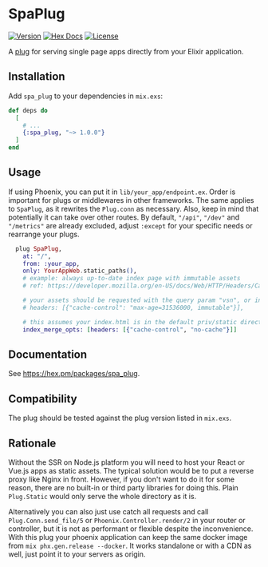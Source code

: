 # SpaPlug

[![Version](https://img.shields.io/hexpm/v/spa_plug.svg)](https://hex.pm/packages/spa_plug)
[![Hex Docs](https://img.shields.io/badge/hex-docs-purple.svg)](https://hexdocs.pm/spa_plug/)
[![License](https://img.shields.io/badge/License-Apache%202.0-orange.svg)](https://opensource.org/license/apache-2-0/)

A [plug](http://github.com/elixir-lang/plug) for serving single page apps directly from your Elixir application.

## Installation

Add `spa_plug` to your dependencies in `mix.exs`:

```elixir
def deps do
  [
    # ...
    {:spa_plug, "~> 1.0.0"}
  ]
end
```
## Usage

 If using Phoenix, you can put it in `lib/your_app/endpoint.ex`. Order is important for plugs or middlewares in other frameworks. The same applies to `SpaPlug`, as it rewrites the `Plug.conn` as necessary. Also, keep in mind that potentially it can take over other routes. By default, `"/api"`, `"/dev"` and `"/metrics"` are already excluded, adjust `:except` for your specific needs or rearrange your plugs.

```elixir
  plug SpaPlug,
    at: "/",
    from: :your_app,
    only: YourAppWeb.static_paths(),
    # example: always up-to-date index page with immutable assets
    # ref: https://developer.mozilla.org/en-US/docs/Web/HTTP/Headers/Cache-Control#up-to-date_contents_always

    # your assets should be requested with the query param "vsn", or include the headers below
    # headers: [{"cache-control": "max-age=31536000, immutable"}],

    # this assumes your index.html is in the default priv/static directory as well, otherwise pass :from in :index_merge_opts
    index_merge_opts: [headers: [{"cache-control", "no-cache"}]]
```

## Documentation

See https://hex.pm/packages/spa_plug.

## Compatibility

The plug should be tested against the plug version listed in `mix.exs`.

## Rationale

Without the SSR on Node.js platform you will need to host your React or Vue.js apps as static assets. The typical solution would be to put a reverse proxy like Nginx in front. However, if you don't want to do it for some reason, there are no built-in or third party libraries for doing this. Plain `Plug.Static` would only serve the whole directory as it is.

Alternatively you can also just use catch all requests and call `Plug.Conn.send_file/5` or `Phoenix.Controller.render/2` in your router or controller, but it is not as performant or flexible despite the inconvenience. With this plug your phoenix application can keep the same docker image from `mix phx.gen.release --docker`. It works standalone or with a CDN as well, just point it to your servers as origin.

